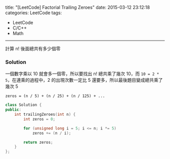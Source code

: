 title: "[LeetCode] Factorial Trailing Zeroes"
date: 2015-03-12 23:12:18
categories: LeetCode
tags:
- LeetCode
- C/C++
- Math
---
計算 n! 後面總共有多少個零

<!-- more -->

### Solution

一個數字乘以 10 就會多一個零，所以要找出 n! 總共乘了幾次 10，而 `10 = 2 * 5`，在連乘的過程中，2 的出現次數一定比 5 還要多，所以最後題目變成總共乘了幾次 5

`zeros = (n / 5) + (n / 25) + (n / 125) + ...`

``` c++
class Solution {
public:
    int trailingZeroes(int n) {
        int zeros = 0;

        for (unsigned long i = 5; i <= n; i *= 5)
            zeros += (n / i);

        return zeros;
    }
};
```
